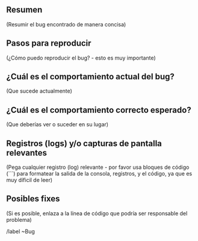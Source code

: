 ## Resumen

(Resumir el bug encontrado de manera concisa)

## Pasos para reproducir

(¿Cómo puedo reproducir el bug? - esto es muy importante)

## ¿Cuál es el comportamiento actual del bug?

(Que sucede actualmente)

## ¿Cuál es el comportamiento correcto esperado?

(Que deberías ver o suceder en su lugar)

## Registros (logs) y/o capturas de pantalla relevantes

(Pega cualquier registro (log) relevante - por favor usa bloques de código (```) para formatear la salida de la consola, registros, y el código, ya que es muy díficil de leer)

## Posibles fixes

(Si es posible, enlaza a la línea de código que podría ser responsable del problema)

/label ~Bug